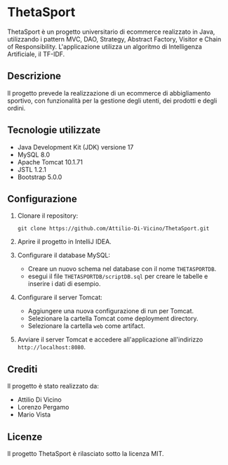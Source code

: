 # ThetaSport

ThetaSport è un progetto universitario di ecommerce realizzato in Java, utilizzando i pattern MVC, DAO, Strategy, Abstract Factory, Visitor e Chain of Responsibility. L'applicazione utilizza un algoritmo di Intelligenza Artificiale, il TF-IDF.

## Descrizione

Il progetto prevede la realizzazione di un ecommerce di abbigliamento sportivo, con funzionalità per la gestione degli utenti, dei prodotti e degli ordini.

## Tecnologie utilizzate

- Java Development Kit (JDK) versione 17
- MySQL 8.0
- Apache Tomcat 10.1.71
- JSTL 1.2.1
- Bootstrap 5.0.0

## Configurazione

1. Clonare il repository:

    ```
    git clone https://github.com/Attilio-Di-Vicino/ThetaSport.git
    ```

2. Aprire il progetto in IntelliJ IDEA.

3. Configurare il database MySQL:

    - Creare un nuovo schema nel database con il nome `THETASPORTDB`.
    - esegui il file `THETASPORTDB/scriptDB.sql` per creare le tabelle e inserire i dati di esempio.

4. Configurare il server Tomcat:

    - Aggiungere una nuova configurazione di run per Tomcat.
    - Selezionare la cartella Tomcat come deployment directory.
    - Selezionare la cartella `web` come artifact.

5. Avviare il server Tomcat e accedere all'applicazione all'indirizzo `http://localhost:8080`.

## Crediti

Il progetto è stato realizzato da:

- Attilio Di Vicino
- Lorenzo Pergamo
- Mario Vista

## Licenze

Il progetto ThetaSport è rilasciato sotto la licenza MIT.


